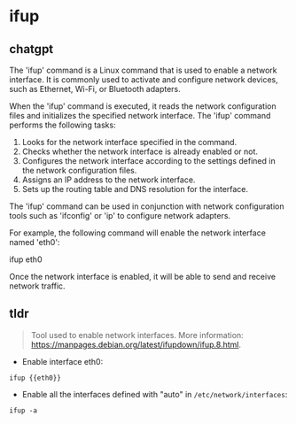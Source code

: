 # ifup 
## chatgpt 
The 'ifup' command is a Linux command that is used to enable a network interface. It is commonly used to activate and configure network devices, such as Ethernet, Wi-Fi, or Bluetooth adapters. 

When the 'ifup' command is executed, it reads the network configuration files and initializes the specified network interface. The 'ifup' command performs the following tasks:

1. Looks for the network interface specified in the command.
2. Checks whether the network interface is already enabled or not.
3. Configures the network interface according to the settings defined in the network configuration files.
4. Assigns an IP address to the network interface.
5. Sets up the routing table and DNS resolution for the interface.

The 'ifup' command can be used in conjunction with network configuration tools such as 'ifconfig' or 'ip' to configure network adapters. 

For example, the following command will enable the network interface named 'eth0':

ifup eth0

Once the network interface is enabled, it will be able to send and receive network traffic. 

## tldr 
 
> Tool used to enable network interfaces.
> More information: <https://manpages.debian.org/latest/ifupdown/ifup.8.html>.

- Enable interface eth0:

`ifup {{eth0}}`

- Enable all the interfaces defined with "auto" in `/etc/network/interfaces`:

`ifup -a`
